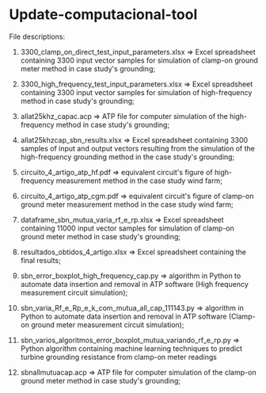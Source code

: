 # Update-computacional-tool

File descriptions:

1) 3300_clamp_on_direct_test_input_parameters.xlsx => Excel spreadsheet containing 3300 input vector samples for simulation of clamp-on ground meter method in case study's grounding;

2) 3300_high_frequency_test_input_parameters.xlsx   => Excel spreadsheet containing 3300 input vector samples for simulation of high-frequency method in case study's grounding;

3) allat25khz_capac.acp => ATP file for computer simulation of the high-frequency method in case study's grounding;

4) allat25khzcap_sbn_results.xlsx  => Excel spreadsheet containing 3300 samples of input and output vectors resulting from the simulation of the high-frequency grounding method in the case study's grounding;

6) circuito_4_artigo_atp_hf.pdf => equivalent circuit's figure of high-frequency measurement method in the case study wind farm;

7) circuito_4_artigo_atp_cgm.pdf => equivalent circuit's figure of clamp-on ground meter measurement method in the case study wind farm;

8) dataframe_sbn_mutua_varia_rf_e_rp.xlsx => Excel spreadsheet containing 11000 input vector samples for simulation of clamp-on ground meter method in case study's grounding; 

9) resultados_obtidos_4_artigo.xlsx => Excel spreadsheet containing the final results;

10) sbn_error_boxplot_high_frequency_cap.py => algorithm in Python to automate data insertion and removal in ATP software (High frequency measurement circuit simulation);

11) sbn_varia_Rf_e_Rp_e_k_com_mutua_all_cap_111143.py => algorithm in Python to automate data insertion and removal in ATP software (Clamp-on ground meter measurement circuit simulation);

12) sbn_varios_algoritmos_error_boxplot_mutua_variando_rf_e_rp.py => Python algorithm containing machine learning techniques to predict turbine grounding resistance from clamp-on meter readings

13) sbnallmutuacap.acp => ATP file for computer simulation of the clamp-on ground meter method in case study's grounding;

